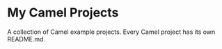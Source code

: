 My Camel Projects
======================================================

A collection of Camel example projects. Every Camel project has its own README.md.



